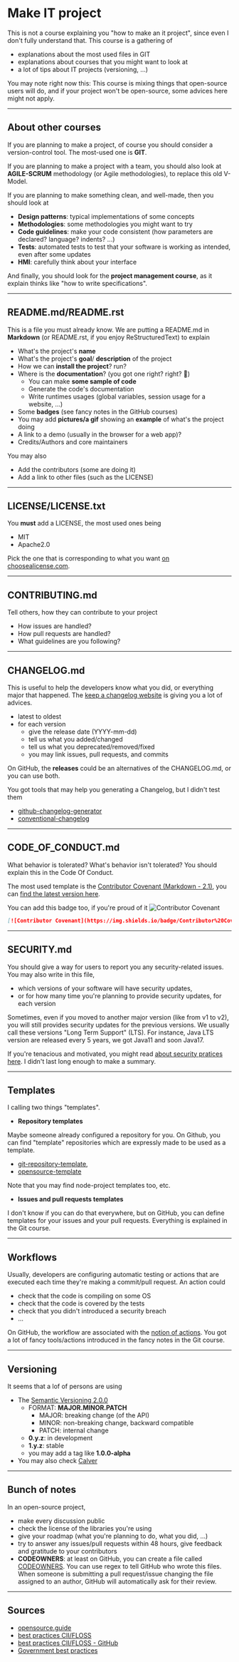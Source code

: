 # Make IT project

This is not a course explaining you "how to make an it project", since even I don't fully understand that. This course is a gathering of

* explanations about the most used files in GIT
* explanations about courses that you might want to look at
* a lot of tips about IT projects (versioning, ...)

You may note right now this: This course is mixing things that open-source users will do, and if your project won't be open-source, some advices here might not apply.

<hr class="sl">

## About other courses

If you are planning to make a project, of course you should consider a version-control tool. The most-used one is **GIT**.

If you are planning to make a project with a team, you should also look at **AGILE-SCRUM** methodology (or Agile methodologies), to replace this old V-Model.

If you are planning to make something clean, and well-made, then you should look at 

* **Design patterns**: typical implementations of some concepts
* **Methodologies**: some methodologies you might want to try
* **Code guidelines**: make your code consistent (how parameters are declared? language? indents? ...)
* **Tests**: automated tests to test that your software is working as intended, even after some updates
* **HMI**: carefully think about your interface

And finally, you should look for the **project management course**, as it explain thinks like "how to write specifications".

<hr class="sr">

## README.md/README.rst

This is a file you must already know. We are putting a README.md in **Markdown** (or README.rst, if you enjoy ReStructuredText) to explain

* What's the project's **name**
* What's the project's **goal**/ **description** of the project
* How we can **install the project**? run?
* Where is the **documentation**? (you got one right? right? 🧐)
  * You can make **some sample of code**
  * Generate the code's documentation
  * Write runtimes usages (global variables, session usage for a website, ...)
* Some **badges** (see fancy notes in the GitHub courses)
* You may add **pictures/a gif** showing an **example** of what's the project doing
* A link to a demo (usually in the browser for a web app)?
* Credits/Authors and core maintainers

You may also

* Add the contributors (some are doing it)
* Add a link to other files (such as the LICENSE)

<hr class="sl">

## LICENSE/LICENSE.txt

You **must** add a LICENSE, the most used ones being

* MIT
* Apache2.0

Pick the one that is corresponding to what you want [on choosealicense.com](https://choosealicense.com/).

<hr class="sr">

## CONTRIBUTING.md

Tell others, how they can contribute to your project

* How issues are handled?
* How pull requests are handled?
* What guidelines are you following?

<hr class="sl">

## CHANGELOG.md

This is useful to help the developers know what you did, or everything major that happened. The [keep a changelog website](https://keepachangelog.com/en/1.0.0/#how) is giving you a lot of advices.

* latest to oldest
* for each version
  * give the release date (YYYY-mm-dd)
  * tell us what you added/changed
  * tell us what you deprecated/removed/fixed
  * you may link issues, pull requests, and commits

On GitHub, the **releases** could be an alternatives of the CHANGELOG.md, or you can use both.

You got tools that may help you generating a Changelog, but I didn't test them

* [github-changelog-generator](https://github.com/github-changelog-generator/github-changelog-generator)
* [conventional-changelog](https://github.com/conventional-changelog)

<hr class="sr">

## CODE_OF_CONDUCT.md

What behavior is tolerated? What's behavior isn't tolerated? You should explain this in the Code Of Conduct.

The most used template is the [Contributor Covenant (Markdown - 2.1)](https://www.contributor-covenant.org/version/2/1/code_of_conduct/code_of_conduct.md), you can [find the latest version here](https://www.contributor-covenant.org/).

You can add this badge too, if you're proud of it ![Contributor Covenant](https://img.shields.io/badge/Contributor%20Covenant-2.1-4baaaa.svg)

```markdown
[![Contributor Covenant](https://img.shields.io/badge/Contributor%20Covenant-2.1-4baaaa.svg)](CODE_OF_CONDUCT.md)
```

<hr class="sl">

## SECURITY.md

You should give a way for users to report you any security-related issues. You may also write in this file, 

* which versions of your software will have security updates, 
* or for how many time you're planning to provide security updates, for each version

Sometimes, even if you moved to another major version (like from v1 to v2), you will still provides security updates for the previous versions. We usually call these versions "Long Term Support" (LTS). For instance, Java LTS version are released every 5 years, we got Java11 and soon Java17.

If you're tenacious and motivated, you might read [about security pratices here](https://github.com/coreinfrastructure/best-practices-badge/blob/main/doc/security.md). I didn't last long enough to make a summary.

<hr class="sr">

## Templates

I calling two things "templates".

* **Repository templates**

Maybe someone already configured a repository for you. On Github, you can find "template" repositories which are expressly made to be used as a template. 

* [git-repository-template](https://github.com/misitebao/template-git-repository),
* [opensource-template](https://github.com/EmbarkStudios/opensource-template)

Note that you may find node-project templates too, etc.

* **Issues and pull requests templates**

I don't know if you can do that everywhere, but on GitHub, you can define templates for your issues and your pull requests. Everything is explained in the Git course.

<hr class="sl">

## Workflows

Usually, developers are configuring automatic testing or actions that are executed each time they're making a commit/pull request. An action could

* check that the code is compiling on some OS
* check that the code is covered by the tests
* check that you didn't introduced a security breach
* ...

On GitHub, the workflow are associated with the [notion of actions](https://fr.github.com/features/actions). You got a lot of fancy tools/actions introduced in the fancy notes in the Git course.

<hr class="sr">

## Versioning

It seems that a lof of persons are using

* The [Semantic Versioning 2.0.0](https://semver.org/)
  * FORMAT: **MAJOR.MINOR.PATCH**
    * MAJOR: breaking change (of the API)
    * MINOR: non-breaking change, backward compatible
    * PATCH: internal change
  * **0.y.z**: in development
  * **1.y.z**: stable
  * you may add a tag like **1.0.0-alpha**
* You may also check [Calver](https://calver.org/)

<hr class="sl">

## Bunch of notes

In an open-source project,

* make every discussion public
* check the license of the libraries you're using
* give your roadmap (what you're planning to do, what you did, ...)
* try to answer any issues/pull requests within 48 hours, give feedback and gratitude to your contributors
* **CODEOWNERS**: at least on GitHub, you can create a file called [CODEOWNERS](https://docs.github.com/en/github/creating-cloning-and-archiving-repositories/creating-a-repository-on-github/about-code-owners). You can use regex to tell GitHub who wrote this files. When someone is submitting a pull request/issue changing the file assigned to an author, GitHub will automatically ask for their review.

<hr class="sr">

## Sources

* [opensource.guide](https://opensource.guide/)
* [best practices CII/FLOSS](https://bestpractices.coreinfrastructure.org/fr)
* [best practices CII/FLOSS - GitHub](https://github.com/coreinfrastructure/best-practices-badge)
* [Government best practices](https://government.github.io/best-practices/)